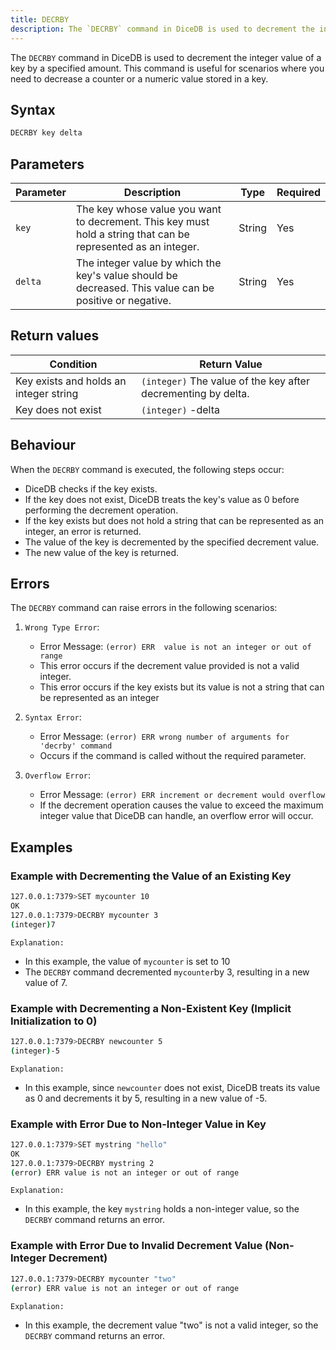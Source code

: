 ```yaml
---
title: DECRBY
description: The `DECRBY` command in DiceDB is used to decrement the integer value of a key by a specified amount. This command is useful for scenarios where you need to decrease a counter or a numeric value stored in a key.
---
```


The `DECRBY` command in DiceDB is used to decrement the integer value of a key by a specified amount. This command is useful for scenarios where you need to decrease a counter or a numeric value stored in a key.

## Syntax

```bash
DECRBY key delta
```

## Parameters

| Parameter | Description                                                                                                   | Type    | Required |
|-----------|---------------------------------------------------------------------------------------------------------------|---------|----------|
| `key`     | The key whose value you want to decrement. This key must hold a string that can be represented as an integer. | String  | Yes      |
|`delta`    | The integer value by which the key's value should be decreased. This value can be positive or negative.       | String  | Yes      |


## Return values

| Condition                                        | Return Value                                                     |
|--------------------------------------------------|------------------------------------------------------------------|
| Key exists and holds an integer string           | `(integer)` The value of the key after decrementing by delta.    |
| Key does not exist                               | `(integer)` -delta                                               |


## Behaviour
When the `DECRBY` command is executed, the following steps occur:

-  DiceDB checks if the key exists.
-  If the key does not exist, DiceDB treats the key's value as 0 before performing the decrement operation.
-  If the key exists but does not hold a string that can be represented as an integer, an error is returned.
-  The value of the key is decremented by the specified decrement value.
-  The new value of the key is returned.
## Errors

The `DECRBY` command can raise errors in the following scenarios:

1. `Wrong Type Error`:

   - Error Message: `(error) ERR  value is not an integer or out of range`
   - This error occurs if the decrement value provided is not a valid integer.
   - This error occurs if the key exists but its value is not a string that can be represented as an integer

2. `Syntax Error`:

   - Error Message: `(error) ERR wrong number of arguments for 'decrby' command`
   - Occurs if the command is called without the required parameter.

3. `Overflow Error`:

   - Error Message: `(error) ERR increment or decrement would overflow`
   - If the decrement operation causes the value to exceed the maximum integer value that DiceDB can handle, an overflow error will occur.

## Examples

### Example with Decrementing the Value of an Existing Key


```bash
127.0.0.1:7379>SET mycounter 10
OK
127.0.0.1:7379>DECRBY mycounter 3
(integer)7
```
`Explanation:` 

- In this example, the value of `mycounter` is set to 10
- The `DECRBY` command decremented `mycounter`by 3, resulting in a new value of 7.

### Example with Decrementing a Non-Existent Key (Implicit Initialization to 0)

```bash
127.0.0.1:7379>DECRBY newcounter 5
(integer)-5
```
`Explanation:` 
- In this example, since `newcounter` does not exist, DiceDB treats its value as 0 and decrements it by 5, resulting in a new value of -5.
### Example with Error Due to Non-Integer Value in Key

```bash
127.0.0.1:7379>SET mystring "hello"
OK
127.0.0.1:7379>DECRBY mystring 2
(error) ERR value is not an integer or out of range
```
`Explanation:` 
- In this example, the key `mystring` holds a non-integer value, so the `DECRBY` command returns an error.

### Example with Error Due to Invalid Decrement Value (Non-Integer Decrement)

```bash
127.0.0.1:7379>DECRBY mycounter "two"
(error) ERR value is not an integer or out of range
```

`Explanation:` 
- In this example, the decrement value "two" is not a valid integer, so the `DECRBY` command returns an error.


